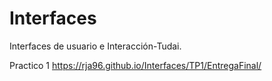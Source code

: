 # Interfaces
Interfaces de usuario e Interacción-Tudai.

Practico 1 https://rja96.github.io/Interfaces/TP1/EntregaFinal/
